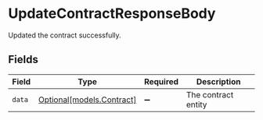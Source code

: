 # UpdateContractResponseBody

Updated the contract successfully.


## Fields

| Field                                              | Type                                               | Required                                           | Description                                        |
| -------------------------------------------------- | -------------------------------------------------- | -------------------------------------------------- | -------------------------------------------------- |
| `data`                                             | [Optional[models.Contract]](../models/contract.md) | :heavy_minus_sign:                                 | The contract entity                                |